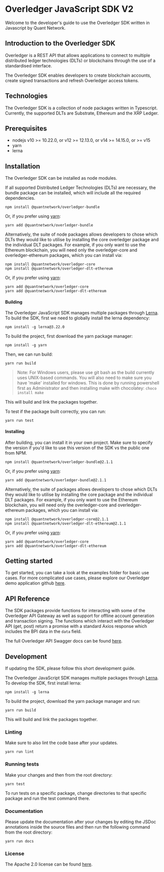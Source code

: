 # Overledger JavaScript SDK V2

Welcome to the developer's guide to use the Overledger SDK written in Javascript by Quant Network.

## Introduction to the Overledger SDK

Overledger is a REST API that allows applications to connect to multiple distributed ledger technologies (DLTs) or blockchains through the use of a standardised interface. 

The Overledger SDK enables developers to create blockchain accounts, create signed transactions and refresh Overledger access tokens.

## Technologies

The Overledger SDK is a collection of node packages written in Typescript. Currently, the supported DLTs are Substrate, Ethereum and the XRP Ledger.

## Prerequisites

- nodejs v10 >= 10.22.0, or v12 >= 12.13.0, or v14 >= 14.15.0, or >= v15
- yarn
- lerna

## Installation

The Overledger SDK can be installed as node modules. 

If all supported Distributed Ledger Technologies (DLTs) are necessary, the bundle package can be installed, which will include all the required dependencies.

```
npm install @quantnetwork/overledger-bundle
```

Or, if you prefer using [yarn](https://yarnpkg.com/):

```
yarn add @quantnetwork/overledger-bundle
```

Alternatively, the suite of node packages allows developers to chose which DLTs they would like to utilise by installing the core overledger package and the individual DLT packages. For example, if you only want to use the Ethereum blockchain, you will need only the overledger-core and overledger-ethereum packages, which you can install via:

```
npm install @quantnetwork/overledger-core
npm install @quantnetwork/overledger-dlt-ethereum
```

Or, if you prefer using [yarn](https://yarnpkg.com/):

```
yarn add @quantnetwork/overledger-core
yarn add @quantnetwork/overledger-dlt-ethereum
```

#### Building

The Overledger JavaScript SDK manages multiple packages through [Lerna](https://lerna.js.org/). To build the SDK, first we need to globally install the lerna dependency:

```
npm install -g lerna@3.22.0
```

To build the project, first download the yarn package manager:

```
npm install -g yarn
```

Then, we can run build:

```
yarn run build
```

>Note: For Windows users, please use git bash as the build currently uses UNIX-based commands. You will also need to make sure you have 'make' installed for windows. This is done by running powershell first as Administrator and then installing make with chocolatey: ```choco install make```

This will build and link the packages together.

To test if the package built correctly, you can run:

```
yarn run test
```

#### Installing

After building, you can install it in your own project. Make sure to specify the version if you'd like to use this version of the SDK vs the public one from NPM.

```
npm install @quantnetwork/overledger-bundle@2.1.1
```

Or, if you prefer using [yarn](https://yarnpkg.com/):

```
yarn add @quantnetwork/overledger-bundle@2.1.1
```

Alternatively, the suite of packages allows developers to chose which DLTs they would like to utilise by installing the core package and the individual DLT packages. For example, if you only want to use the Ethereum blockchain, you will need only the overledger-core and overledger-ethereum packages, which you can install via:

```
npm install @quantnetwork/overledger-core@2.1.1
npm install @quantnetwork/overledger-dlt-ethereum@2.1.1
```

Or, if you prefer using [yarn](https://yarnpkg.com/):

```
yarn add @quantnetwork/overledger-core
yarn add @quantnetwork/overledger-dlt-ethereum
```

## Getting started

To get started, you can take a look at the examples folder for basic use cases. For more complicated use cases, please explore our Overledger demo application github [here](https://github.com/quantnetwork/quant-demo-application).

## API Reference

The SDK packages provide functions for interacting with some of the Overledger API Gateway as well as support for offline account generation and transaction signing.
The functions which interact with the Overledger API (get, post) return a promise with a standard Axios response which includes the BPI data in the `data` field.

The full Overledger API Swagger docs can be found [here](https://docs.overledger.io/).

## Development

If updating the SDK, please follow this short development guide.

The Overledger JavaScript SDK manages multiple packages through [Lerna](https://lerna.js.org/). To develop the SDK, first install lerna:

```
npm install -g lerna
```

To build the project, download the yarn package manager and run:

```
yarn run build
```

This will build and link the packages together.

### Linting

Make sure to also lint the code base after your updates.

```
yarn run lint
```

### Running tests

Make your changes and then from the root directory:

```
yarn test
```

To run tests on a specific package, change directories to that specific package and run the test command there.

### Documentation

Please update the documentation after your changes by editing the JSDoc annotations inside the source files and then run the following command from the root directory:

```
yarn run docs
```

### License

The Apache 2.0 license can be found [here](LICENSE).


